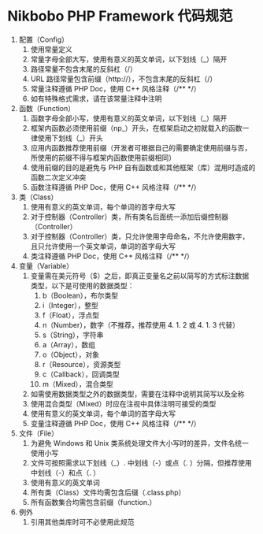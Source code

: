 Nikbobo PHP Framework 代码规范
==============================
1. 配置（Config）
    1. 使用常量定义
    2. 常量字母全部大写，使用有意义的英文单词，以下划线（_）隔开
    3. 路径常量不包含末尾的反斜杠（/）
    4. URL 路径常量包含前缀（http://），不包含末尾的反斜杠（/）
    5. 常量注释遵循 PHP Doc，使用 C++ 风格注释（/** */）
    6. 如有特殊格式需求，请在该常量注释中注明
2. 函数（Function）
    1. 函数字母全部小写，使用有意义的英文单词，以下划线（_）隔开
    2. 框架内函数必须使用前缀（np_）开头，在框架启动之初就载入的函数一律使用下划线（_）开头
    3. 应用内函数推荐使用前缀（开发者可根据自己的需要确定使用前缀与否，所使用的前缀不得与框架内函数使用前缀相同）
    4. 使用前缀的目的是避免与 PHP 自有函数或和其他框架（库）混用时造成的函数二次定义冲突
    5. 函数注释遵循 PHP Doc，使用 C++ 风格注释（/** */）
3. 类（Class）
    1. 使用有意义的英文单词，每个单词的首字母大写
    2. 对于控制器（Controller）类，所有类名后面统一添加后缀控制器（Controller）
    3. 对于控制器（Controller）类，只允许使用字母命名，不允许使用数字，且只允许使用一个英文单词，单词的首字母大写
    4. 类注释遵循 PHP Doc，使用 C++ 风格注释（/** */）
4. 变量（Variable）
    1. 变量需在美元符号（$）之后，即真正变量名之前以简写的方式标注数据类型，以下是可使用的数据类型：
        1. b（Boolean），布尔类型
        2. i（Integer），整型
        3. f（Float），浮点型
        4. n（Number），数字（不推荐，推荐使用 4. 1. 2 或 4. 1. 3 代替）
        5. s（String），字符串
        6. a（Array），数组
        7. o（Object），对象
        8. r（Resource），资源类型
        9. c（Callback），回调类型
        10. m（Mixed），混合类型
    2. 如需使用数据类型之外的数据类型，需要在注释中说明其简写以及全称
    3. 使用混合类型（Mixed）时应在注视中具体注明可接受的类型
    4. 使用有意义的英文单词，每个单词的首字母大写
    5. 变量注释遵循 PHP Doc，使用 C++ 风格注释（/** */）
5. 文件（File）
    1. 为避免 Windows 和 Unix 类系统处理文件大小写时的差异，文件名统一使用小写
    2. 文件可按照需求以下划线（_）. 中划线（-）或点（. ）分隔，但推荐使用中划线（-）和点（. ）
    3. 使用有意义的英文单词
    4. 所有类（Class）文件均需包含后缀（.class.php）
    5. 所有函数集合均需包含前缀（function.）
6. 例外
    1. 引用其他类库时可不必使用此规范
